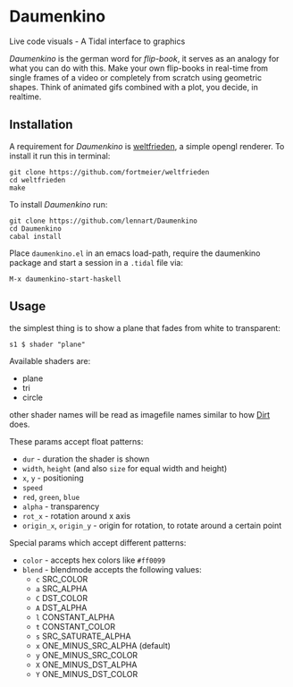 # Daumenkino
Live code visuals - A Tidal interface to graphics

_Daumenkino_ is the german word for _flip-book_, it serves as an analogy for what you can do with this. Make your own flip-books in real-time from single frames of a video or completely from scratch using geometric shapes. Think of animated gifs combined with a plot, you decide, in realtime.

## Installation

A requirement for _Daumenkino_ is [weltfrieden](https://github.com/fortmeier/weltfrieden), a simple opengl renderer. To install it run this in terminal:

```
git clone https://github.com/fortmeier/weltfrieden
cd weltfrieden
make
```

To install _Daumenkino_ run:

```
git clone https://github.com/lennart/Daumenkino
cd Daumenkino
cabal install
```

Place `daumenkino.el` in an emacs load-path, require the daumenkino package and start a session in a `.tidal` file via:

`M-x daumenkino-start-haskell`

## Usage

the simplest thing is to show a plane that fades from white to transparent:

```
s1 $ shader "plane"
```

Available shaders are:

* plane
* tri
* circle

other shader names will be read as imagefile names similar to how [Dirt](https://github.com/tidalcycle/Dirt) does.

These params accept float patterns:

* `dur` - duration the shader is shown
* `width`, `height` (and also `size` for equal width and height)
* `x`, `y` - positioning
* `speed`
* `red`, `green`, `blue`
* `alpha` - transparency
* `rot_x` - rotation around x axis
* `origin_x`, `origin_y` - origin for rotation, to rotate around a certain point

Special params which accept different patterns:

* `color` - accepts hex colors like `#ff0099`
* `blend` - blendmode accepts the following values:
  * `c` SRC_COLOR
  * `a` SRC_ALPHA
  * `C` DST_COLOR
  * `A` DST_ALPHA
  * `l` CONSTANT_ALPHA
  * `t` CONSTANT_COLOR
  * `s` SRC_SATURATE_ALPHA
  * `x` ONE_MINUS_SRC_ALPHA (default)
  * `y` ONE_MINUS_SRC_COLOR
  * `X` ONE_MINUS_DST_ALPHA
  * `Y` ONE_MINUS_DST_COLOR
